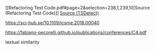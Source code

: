 [[Refactoring Test Code.pdf#page=2&selection=238,1,239,10|Source (Refactoring Test Code)]]
[Source (TSDetect)](https://testsmells.org/pages/testsmells.html#EagerTest)

https://sci-hub.se/10.1109/icsme.2018.00040

https://fabiano-pecorelli.github.io/publications/conferences/C4.pdf

textual similarity
